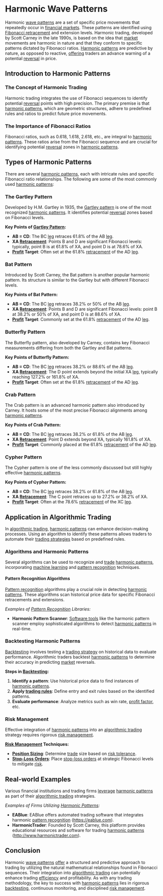 # Harmonic Wave Patterns

Harmonic [wave patterns](../w/wave_patterns_in_trading.md) are a set of specific price movements that repeatedly occur in [financial markets](../f/financial_market.md). These patterns are identified using [Fibonacci retracement](../f/fibonacci_retracement.md) and extension levels. Harmonic trading, developed by Scott Carney in the late 1990s, is based on the idea that [market](../m/market.md) movements are harmonic in nature and that they conform to specific patterns dictated by Fibonacci ratios. [Harmonic patterns](../h/harmonic_patterns.md) are predictive by nature, as opposed to reactive, [offering](../o/offering.md) traders an advance warning of a potential [reversal](../r/reversal.md) in price. 

## Introduction to Harmonic Patterns

### The Concept of Harmonic Trading

Harmonic trading integrates the use of Fibonacci sequences to identify potential [reversal](../r/reversal.md) points with high precision. The primary premise is that [harmonic patterns](../h/harmonic_patterns.md), which are geometric structures, adhere to predefined rules and ratios to predict future price movements.

### The Importance of Fibonacci Ratios

Fibonacci ratios, such as 0.618, 1.618, 2.618, etc., are integral to [harmonic patterns](../h/harmonic_patterns.md). These ratios arise from the Fibonacci sequence and are crucial for identifying potential [reversal](../r/reversal.md) zones in [harmonic patterns](../h/harmonic_patterns.md).

## Types of Harmonic Patterns

There are several [harmonic patterns](../h/harmonic_patterns.md), each with intricate rules and specific Fibonacci ratio relationships. The following are some of the most commonly used [harmonic patterns](../h/harmonic_patterns.md):

### The Gartley Pattern

Developed by H.M. Gartley in 1935, the [Gartley pattern](../g/gartley_pattern.md) is one of the most recognized [harmonic patterns](../h/harmonic_patterns.md). It identifies potential [reversal](../r/reversal.md) zones based on Fibonacci levels.

**Key Points of [Gartley Pattern](../g/gartley_pattern.md):**
- **AB = CD**: The BC [leg](../l/leg.md) retraces 61.8% of the AB [leg](../l/leg.md).
- **XA [Retracement](../r/retracement.md)**: Points B and D are significant Fibonacci levels: typically, point B is at 61.8% of XA, and point D is at 78.6% of XA.
- **[Profit](../p/profit.md) Target**: Often set at the 61.8% [retracement](../r/retracement.md) of the AD [leg](../l/leg.md).

### Bat Pattern

Introduced by Scott Carney, the Bat pattern is another popular harmonic pattern. Its structure is similar to the Gartley but with different Fibonacci levels.

**Key Points of Bat Pattern:**
- **AB = CD**: The BC [leg](../l/leg.md) retraces 38.2% or 50% of the AB [leg](../l/leg.md).
- **XA [Retracement](../r/retracement.md)**: Points B and D are significant Fibonacci levels: point B at 38.2% or 50% of XA, and point D is at 88.6% of XA.
- **[Profit](../p/profit.md) Target**: Commonly set at the 61.8% [retracement](../r/retracement.md) of the AD [leg](../l/leg.md).

### Butterfly Pattern

The Butterfly pattern, also developed by Carney, contains key Fibonacci measurements differing from both the Gartley and Bat patterns.

**Key Points of Butterfly Pattern:**
- **AB = CD**: The BC [leg](../l/leg.md) retraces 38.2% or 88.6% of the AB [leg](../l/leg.md).
- **XA [Retracement](../r/retracement.md)**: The D point extends beyond the initial XA [leg](../l/leg.md), typically reaching 127.2% or 161.8% of XA.
- **[Profit](../p/profit.md) Target**: Often set at the 61.8% [retracement](../r/retracement.md) of the AD [leg](../l/leg.md).

### Crab Pattern

The Crab pattern is an advanced harmonic pattern also introduced by Carney. It hosts some of the most precise Fibonacci alignments among [harmonic patterns](../h/harmonic_patterns.md).

**Key Points of Crab Pattern:**
- **AB = CD**: The BC [leg](../l/leg.md) retraces 38.2% or 61.8% of the AB [leg](../l/leg.md).
- **XA [Retracement](../r/retracement.md)**: Point D extends beyond XA, typically 161.8% of XA.
- **[Profit](../p/profit.md) Target**: Commonly placed at the 61.8% [retracement](../r/retracement.md) of the AD [leg](../l/leg.md).

### Cypher Pattern

The Cypher pattern is one of the less commonly discussed but still highly effective [harmonic patterns](../h/harmonic_patterns.md).

**Key Points of Cypher Pattern:**
- **AB = CD**: The BC [leg](../l/leg.md) retraces 38.2% or 61.8% of the AB [leg](../l/leg.md).
- **XA [Retracement](../r/retracement.md)**: The C point retraces up to 27.2% or 38.2% of XA.
- **[Profit](../p/profit.md) Target**: Often at the 78.6% [retracement](../r/retracement.md) of the XC [leg](../l/leg.md).

## Application in Algorithmic Trading

In [algorithmic trading](../a/algorithmic_trading.md), [harmonic patterns](../h/harmonic_patterns.md) can enhance decision-making processes. Using an algorithm to identify these patterns allows traders to automate their [trading strategies](../t/trading_strategies.md) based on predefined rules.

### Algorithms and Harmonic Patterns

Several algorithms can be used to recognize and [trade](../t/trade.md) [harmonic patterns](../h/harmonic_patterns.md), incorporating [machine learning](../m/machine_learning.md) and [pattern recognition](../p/pattern_recognition.md) techniques.

#### Pattern Recognition Algorithms

[Pattern recognition](../p/pattern_recognition.md) algorithms play a crucial role in detecting [harmonic patterns](../h/harmonic_patterns.md). These algorithms scan historical price data for specific Fibonacci retracements and extensions.

*Examples of [Pattern Recognition](../p/pattern_recognition.md) Libraries:*
- **Harmonic Pattern Scanner**: [Software tools](../s/software_tools_for_trading.md) like the harmonic pattern scanner employ sophisticated algorithms to detect [harmonic patterns](../h/harmonic_patterns.md) in real-time.

### Backtesting Harmonic Patterns

[Backtesting](../b/backtesting.md) involves testing a [trading strategy](../t/trading_strategy.md) on historical data to evaluate performance. Algorithmic traders backtest [harmonic patterns](../h/harmonic_patterns.md) to determine their accuracy in predicting [market](../m/market.md) reversals.

**Steps in [Backtesting](../b/backtesting.md):**
1. **Identify a pattern**: Use historical price data to find instances of [harmonic patterns](../h/harmonic_patterns.md).
2. **Apply [trading rules](../t/trading_rules.md)**: Define entry and exit rules based on the identified patterns.
3. **Evaluate performance**: Analyze metrics such as win rate, [profit factor](../p/profit_factor.md), etc.

### Risk Management

Effective integration of [harmonic patterns](../h/harmonic_patterns.md) into an [algorithmic trading](../a/algorithmic_trading.md) strategy requires rigorous [risk management](../r/risk_management.md). 

**[Risk Management](../r/risk_management.md) Techniques:**
- **[Position Sizing](../p/position_sizing.md)**: Determine [trade](../t/trade.md) size based on [risk tolerance](../r/risk_tolerance.md).
- **[Stop-Loss Orders](../s/stop-loss_orders.md)**: Place [stop-loss orders](../s/stop-loss_orders.md) at strategic Fibonacci levels to mitigate [risk](../r/risk.md).

## Real-world Examples

Various financial institutions and trading firms [leverage](../l/leverage.md) [harmonic patterns](../h/harmonic_patterns.md) as part of their [algorithmic trading](../a/algorithmic_trading.md) strategies.

*Examples of Firms Utilizing [Harmonic Patterns](../h/harmonic_patterns.md):*
- **EABlue**: EABlue offers automated trading software that integrates harmonic [pattern recognition](../p/pattern_recognition.md) (https://eablue.com).
- **HarmonicTrader**: Founded by Scott Carney, this platform provides educational resources and software for trading [harmonic patterns](../h/harmonic_patterns.md) (http://www.harmonictrader.com).

## Conclusion

Harmonic [wave patterns](../w/wave_patterns_in_trading.md) [offer](../o/offer.md) a structured and predictive approach to trading by utilizing the natural mathematical relationships found in Fibonacci sequences. Their integration into [algorithmic trading](../a/algorithmic_trading.md) can potentially enhance trading [efficiency](../e/efficiency.md) and profitability. As with any trading methodology, the key to success with [harmonic patterns](../h/harmonic_patterns.md) lies in rigorous [backtesting](../b/backtesting.md), continuous monitoring, and disciplined [risk management](../r/risk_management.md).

